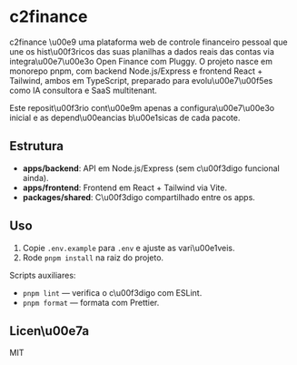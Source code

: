 # c2finance

c2finance \u00e9 uma plataforma web de controle financeiro pessoal que une os hist\u00f3ricos das suas planilhas a dados reais das contas via integra\u00e7\u00e3o Open Finance com Pluggy. O projeto nasce em monorepo pnpm, com backend Node.js/Express e frontend React + Tailwind, ambos em TypeScript, preparado para evolu\u00e7\u00f5es como IA consultora e SaaS multitenant.

Este reposit\u00f3rio cont\u00e9m apenas a configura\u00e7\u00e3o inicial e as depend\u00eancias b\u00e1sicas de cada pacote.

## Estrutura

- **apps/backend**: API em Node.js/Express (sem c\u00f3digo funcional ainda).
- **apps/frontend**: Frontend em React + Tailwind via Vite.
- **packages/shared**: C\u00f3digo compartilhado entre os apps.

## Uso

1. Copie `.env.example` para `.env` e ajuste as vari\u00e1veis.
2. Rode `pnpm install` na raiz do projeto.

Scripts auxiliares:

- `pnpm lint` — verifica o c\u00f3digo com ESLint.
- `pnpm format` — formata com Prettier.

## Licen\u00e7a

MIT
